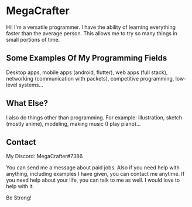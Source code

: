 # MegaCrafter
Hi! I'm a versatile programmer. I have the ability of learning everything faster than the average person. This allows me to try so many things in small portions of time.

## Some Examples Of My Programming Fields
Desktop apps, mobile apps (android, flutter), web apps (full stack), networking (communication with packets), competitive programming, low-level systems...

## What Else?
I also do things other than programming. For example: illustration, sketch (mostly anime), modeling, making music (I play piano)...

## Contact
My Discord: MegaCrafter#7386

You can send me a message about paid jobs.
Also if you need help with anything, including examples I have given, you can contact me anytime.
If you need help about your life, you can talk to me as well. I would love to help with it.

Be Strong!
